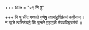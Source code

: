 +++
title = "०९ नि षु"

+++
नि षु सी॑द गणपते ग॒णेषु॒ त्वामा॑हु॒र्विप्र॑तमं कवी॒नाम् ।  
न ऋ॒ते त्वत्क्रि॑यते॒ किं च॒नारे म॒हाम॒र्कं म॑घवञ्चि॒त्रम॑र्च ॥